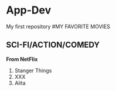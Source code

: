 # App-Dev
My first repository
#MY FAVORITE MOVIES
## SCI-FI/ACTION/COMEDY

  **From NetFlix**
  1. Stanger Things
  2. XXX
  3. Alita
